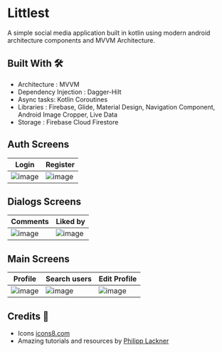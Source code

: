 # Littlest
A simple social media application built in kotlin using modern android architecture components and MVVM Architecture.

## Built With 🛠
- Architecture : MVVM
- Dependency Injection : Dagger-Hilt
- Async tasks: Kotlin Coroutines
- Libraries : Firebase, Glide, Material Design, Navigation Component, Android Image Cropper, Live Data
- Storage : Firebase Cloud Firestore
## Auth Screens
Login | Register
--- | --- 
![image](https://user-images.githubusercontent.com/18210415/128548682-5d5ef227-b20e-4afe-8249-ef9c0d82e6c3.png)| ![image](https://user-images.githubusercontent.com/18210415/128548719-735c4fd8-9a17-4699-b904-d0996933f25b.png)|

## Dialogs Screens
Comments |Liked by
--- | --- 
![image](https://user-images.githubusercontent.com/18210415/128548864-69f8a60a-21e5-47dd-9b21-23b513433b33.png) | ![image](https://user-images.githubusercontent.com/18210415/128548865-76c6f222-ed0b-4145-a4ce-4c403ba4d6f0.png) |

## Main Screens
Profile | Search users | Edit Profile
--- | --- | --- |
![image](https://user-images.githubusercontent.com/18210415/128549071-dd4be771-dbf2-4837-bafc-13b163a7c689.png)| ![image](https://user-images.githubusercontent.com/18210415/128549149-4f8f6787-0734-426a-aa63-6eef90616d33.png) | ![image](https://user-images.githubusercontent.com/18210415/128549246-f604fd18-91f9-42c7-ae27-6ccc47b32ae6.png)


## Credits 🤗

- Icons [icons8.com](https://icons8.com/) 
- Amazing tutorials and resources by [Philipp Lackner](https://github.com/philipplackner)
